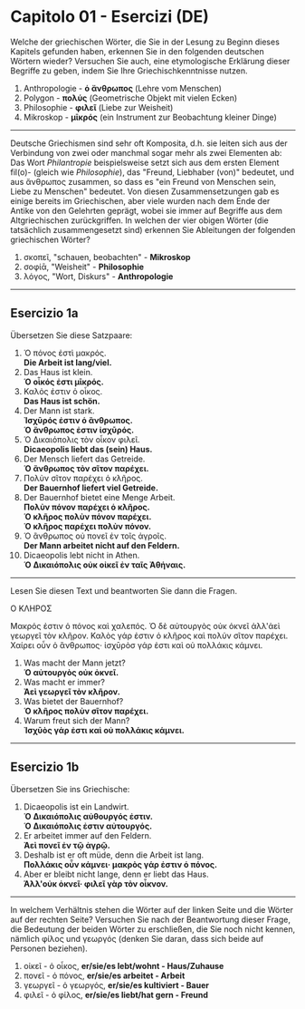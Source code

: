 # Capitolo 01 - Esercizi (DE)

Welche der griechischen Wörter, die Sie in der Lesung zu Beginn dieses Kapitels gefunden haben, erkennen Sie in den folgenden deutschen Wörtern wieder?
Versuchen Sie auch, eine etymologische Erklärung dieser Begriffe zu geben, indem Sie Ihre Griechischkenntnisse nutzen.

1. Anthropologie - **ὁ ἄνθρωπος** (Lehre vom Menschen)
1. Polygon - **πολύς** (Geometrische Objekt mit vielen Ecken)
1. Philosophie - **φιλεῖ** (Liebe zur Weisheit)
1. Mikroskop - **μῑκρός** (ein Instrument zur Beobachtung kleiner Dinge)

---

Deutsche Griechismen sind sehr oft Komposita, d.h. sie leiten sich aus der Verbindung von zwei oder manchmal sogar mehr als zwei Elementen ab: Das Wort _Philantropie_ beispielsweise setzt sich aus dem ersten Element fil(o)- (gleich wie _Philosophie_), das "Freund, Liebhaber (von)" bedeutet, und aus ἄνθρωπος zusammen, so dass es "ein Freund von Menschen sein, Liebe zu Menschen" bedeutet.
Von diesen Zusammensetzungen gab es einige bereits im Griechischen, aber viele wurden nach dem Ende der Antike von den Gelehrten geprägt, wobei sie immer auf Begriffe aus dem Altgriechischen zurückgriffen.
In welchen der vier obigen Wörter (die tatsächlich zusammengesetzt sind) erkennen Sie Ableitungen der folgenden griechischen Wörter?

1. σκοπεῖ, "schauen, beobachten" - **Mikroskop**
1. σοφίᾱ, "Weisheit" - **Philosophie**
1. λόγος, "Wort, Diskurs" - **Anthropologie**

---

## Esercizio 1a

Übersetzen Sie diese Satzpaare:

1. Ὁ πόνος ἐστὶ μακρός.  
   **Die Arbeit ist lang/viel.**
1. Das Haus ist klein.  
   **Ὁ οἶκός ἐστι μῑκρός.**
1. Καλὀς ἐστιν ὁ οἶκος.  
   **Das Haus ist schön.**
1. Der Mann ist stark.  
   **Ἰσχῡρός ἐστιν ὁ ἂνθρωπος.**  
   **Ὁ ἂνθρωπος ἐστιν ἰσχῡρός.**
1. Ὁ Δικαιόπολις τὸν οἶκον φιλεῖ.  
   **Dicaeopolis liebt das (sein) Haus.**
1. Der Mensch liefert das Getreide.  
   **Ὁ ἂνθρωπος τὸν σῖτον παρέχει.**
1. Πολὺν σῖτον παρέχει ὁ κλῆρος.  
   **Der Bauernhof liefert viel Getreide.**
1. Der Bauernhof bietet eine Menge Arbeit.  
   **Πολὺν πόνον παρέχει ὁ κλῆρος.**  
   **Ὁ κλῆρος πολὺν πόνον παρέχει.**  
   **Ὁ κλῆρος παρέχει πολὺν πόνον.**
1. Ὁ ἂνθρωπος οὐ πονεῖ ἐν τοῖς ἀγροῖς.  
   **Der Mann arbeitet nicht auf den Feldern.**
1. Dicaeopolis lebt nicht in Athen.  
   **Ὁ Δικαιόπολις οὐκ οἰκεῖ ἐν ταῖς Ἀθήναις.**

---

Lesen Sie diesen Text und beantworten Sie dann die Fragen.

Ο ΚΛΗΡΟΣ

Μακρός ἐστιν ὁ πόνος καὶ χαλεπός. Ὁ δὲ αὐτουργὸς οὐκ ὀκνεῖ ἀλλ'ἀεὶ γεωργεῖ τὸν κλῆρον. Καλὸς γάρ ἐστιν ὁ κλῆρος καὶ πολύν σῖτον παρέχει. Χαίρει οὖν ὁ ἂνθρωπος· ἰσχῡρὸσ γάρ ἐστι καὶ οὐ πολλάκις κάμνει.

1. Was macht der Mann jetzt?  
   **Ὁ αὐτουργὸς οὐκ ὀκνεῖ.**
1. Was macht er immer?  
   **Ἀεὶ γεωργεῖ τὸν κλῆρον.**
1. Was bietet der Bauernhof?  
   **Ὁ κλῆρος πολὺν σῖτον παρέχει.**
1. Warum freut sich der Mann?  
   **Ἰσχῡὸς γάρ ἐστι καὶ οὐ πολλάκις κάμνει.**

---

## Esercizio 1b

Übersetzen Sie ins Griechische:

1. Dicaeopolis ist ein Landwirt.  
   **Ὁ Δικαιόπολις αὐθουργός ἐστιν.**  
   **Ὁ Δικαιόπολις ἐστιν αὐτουργός.**
1. Er arbeitet immer auf den Feldern.  
   **Ἀεὶ πονεῖ ἐν τῷ ἀγρῷ.**
1. Deshalb ist er oft müde, denn die Arbeit ist lang.  
   **Πολλάκις οὖν κάμνει· μακρὸς γάρ ἐστιν ὁ πόνος.**
1. Aber er bleibt nicht lange, denn er liebt das Haus.  
   **Άλλ'οὐκ ὀκνεῖ· φιλεῖ γὰρ τὸν οἶκνον.**

---

In welchem Verhältnis stehen die Wörter auf der linken Seite und die Wörter auf der rechten Seite?
Versuchen Sie nach der Beantwortung dieser Frage, die Bedeutung der beiden Wörter zu erschließen, die Sie noch nicht kennen, nämlich φίλος und γεωργός (denken Sie daran, dass sich beide auf Personen beziehen).

1. οἰκεῖ - ὁ οἶκος, **er/sie/es lebt/wohnt - Haus/Zuhause**
2. πονεῖ - ὁ πόνος, **er/sie/es arbeitet - Arbeit**
3. γεωργεῖ - ὁ γεωργός, **er/sie/es kultiviert - Bauer**
4. φιλεῖ - ὁ φίλος, **er/sie/es liebt/hat gern - Freund**
